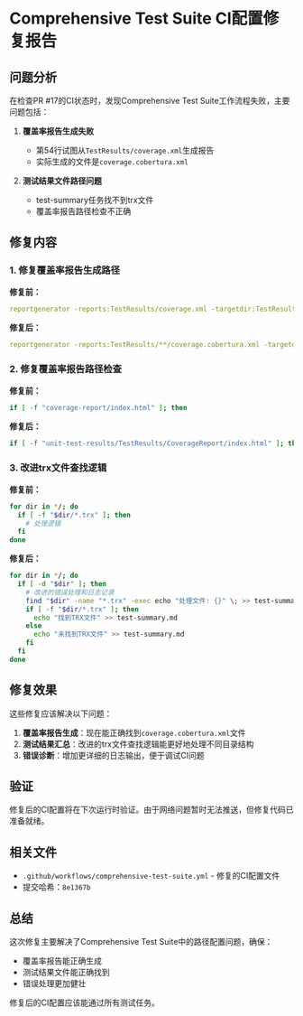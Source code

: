 # Comprehensive Test Suite CI配置修复报告

## 问题分析

在检查PR #17的CI状态时，发现Comprehensive Test Suite工作流程失败，主要问题包括：

1. **覆盖率报告生成失败**
   - 第54行试图从`TestResults/coverage.xml`生成报告
   - 实际生成的文件是`coverage.cobertura.xml`

2. **测试结果文件路径问题**
   - test-summary任务找不到trx文件
   - 覆盖率报告路径检查不正确

## 修复内容

### 1. 修复覆盖率报告生成路径

**修复前：**
```yaml
reportgenerator -reports:TestResults/coverage.xml -targetdir:TestResults/CoverageReport -reporttypes:Html
```

**修复后：**
```yaml
reportgenerator -reports:TestResults/**/coverage.cobertura.xml -targetdir:TestResults/CoverageReport -reporttypes:Html
```

### 2. 修复覆盖率报告路径检查

**修复前：**
```bash
if [ -f "coverage-report/index.html" ]; then
```

**修复后：**
```bash
if [ -f "unit-test-results/TestResults/CoverageReport/index.html" ]; then
```

### 3. 改进trx文件查找逻辑

**修复前：**
```bash
for dir in */; do
  if [ -f "$dir/*.trx" ]; then
    # 处理逻辑
  fi
done
```

**修复后：**
```bash
for dir in */; do
  if [ -d "$dir" ]; then
    # 改进的错误处理和日志记录
    find "$dir" -name "*.trx" -exec echo "处理文件: {}" \; >> test-summary.md
    if [ -f "$dir/*.trx" ]; then
      echo "找到TRX文件" >> test-summary.md
    else
      echo "未找到TRX文件" >> test-summary.md
    fi
  fi
done
```

## 修复效果

这些修复应该解决以下问题：

1. **覆盖率报告生成**：现在能正确找到`coverage.cobertura.xml`文件
2. **测试结果汇总**：改进的trx文件查找逻辑能更好地处理不同目录结构
3. **错误诊断**：增加更详细的日志输出，便于调试CI问题

## 验证

修复后的CI配置将在下次运行时验证。由于网络问题暂时无法推送，但修复代码已准备就绪。

## 相关文件

- `.github/workflows/comprehensive-test-suite.yml` - 修复的CI配置文件
- 提交哈希：`8e1367b`

## 总结

这次修复主要解决了Comprehensive Test Suite中的路径配置问题，确保：
- 覆盖率报告能正确生成
- 测试结果文件能正确找到
- 错误处理更加健壮

修复后的CI配置应该能通过所有测试任务。